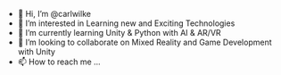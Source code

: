 - 👋 Hi, I’m @carlwilke
- 👀 I’m interested in Learning new and Exciting Technologies
- 🌱 I’m currently learning Unity & Python with AI & AR/VR
- 💞️ I’m looking to collaborate on Mixed Reality and Game Development with Unity
- 📫 How to reach me ...

<!---
carlwilke/carlwilke is a ✨ special ✨ repository because its `README.md` (this file) appears on your GitHub profile.
You can click the Preview link to take a look at your changes.
--->
